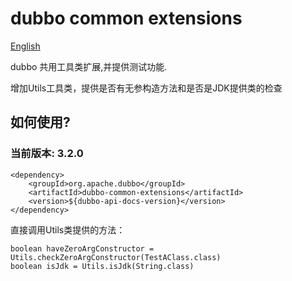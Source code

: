 # dubbo common extensions

[English](./README.md)

dubbo 共用工具类扩展,并提供测试功能.

增加Utils工具类，提供是否有无参构造方法和是否是JDK提供类的检查

## 如何使用?

### 当前版本: 3.2.0

```
<dependency>
    <groupId>org.apache.dubbo</groupId>
    <artifactId>dubbo-common-extensions</artifactId>
    <version>${dubbo-api-docs-version}</version>
</dependency>
```
直接调用Utils类提供的方法：
```
boolean haveZeroArgConstructor = Utils.checkZeroArgConstructor(TestAClass.class)
boolean isJdk = Utils.isJdk(String.class)
```

